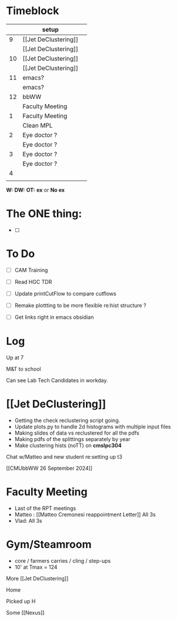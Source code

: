 # Timeblock

|     | setup                |     |
| --- | -------------------- | --- |
| 9   | [[Jet DeClustering]] |     |
|     | [[Jet DeClustering]] |     |
| 10  | [[Jet DeClustering]] |     |
|     | [[Jet DeClustering]] |     |
| 11  | emacs?               |     |
|     | emacs?               |     |
| 12  | bbWW                 |     |
|     | Faculty Meeting      |     |
| 1   | Faculty Meeting      |     |
|     | Clean MPL            |     |
| 2   | Eye doctor ?         |     |
|     | Eye doctor ?         |     |
| 3   | Eye doctor ?         |     |
|     | Eye doctor ?         |     |
| 4   |                      |     |
|     |                      |     |

**W:**
**DW:**
**OT:**
**ex** or **No ex**

# The ONE thing: 
- [ ] 


# To Do
- [ ] CAM Training
- [ ] Read HGC TDR
- [ ] Update printCutFlow to compare cutflows
- [ ]  Remake plottting to be more flexible re:hist structure ? 
- [ ] Get links right in emacs obsidian


# Log

Up at 7 

M&T to school

Can see Lab Tech Candidates in workday.
# [[Jet DeClustering]]
- Getting the check reclustering script going.
- Update plots.py to handle 2d histograms with multiple input files
- Making slides of data vs reclustered for all the pdfs
- Making pdfs of the splittings separately by year
- Make clustering hists (noTT) on **cmslpc304**

Chat w/Matteo and new student re:setting up t3


[[CMUbbWW 26 September 2024]]


# Faculty Meeting
- Last of the RPT meetings
- Matteo : [[Matteo Cremonesi reappointment Letter]]  All 3s
- Vlad: All 3s

# Gym/Steamroom
- core / farmers carries / cling / step-ups
- 10' at Tmax = 124

More [[Jet DeClustering]]

Home 

Picked up H

Some [[Nexus]]


